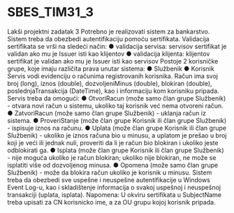 # SBES_TIM31_3
Lakši projektni zadatak 3 Potrebno je realizovati sistem za bankarstvo. Sistem treba da obezbedi autentifikaciju pomoću sertifikata. Validacija sertifikata se vrši na sledeći način: ● validacija servisa: servisov sertifikat je validan ako mu je Issuer isti kao klijentov ● validacija klijenta: klijentov sertifikat je validan ako mu je Issuer isti kao servisov Postoje 2 korisničke grupe, koje imaju različita prava unutar sistema: ● Službenik ● Korisnik Servis vodi evidenciju o računima registrovanih korisnika. Račun ima svoj broj (long), iznos (double), dozvoljeniMinus (double), blokiran (double), poslednjaTransakcija (DateTime), kao i informaciju kom korisniku pripada. Servis treba da omogući: ● OtvoriRacun (može samo član grupe Službenik) - otvara novi račun u sistemu, ukoliko taj korisnik već nema otvoreni račun. ● ZatvoriRacun (može samo član grupe Službenik) - uklanja račun iz sistema. ● ProveriStanje (može član grupe Korisnik ili član grupe Službenik) - ispisuje iznos na računu. ● Uplata (može član grupe Korisnik ili član grupe Službenik) - ukoliko je iznos računa bio u minusu, a uplatom je prešao u broj koji je veći ili jednak nuli, proveriti da li je račun bio blokiran i ukoliko jeste odblokirati ga. ● Isplata (može član grupe Korisnik ili član grupe Službenik) - nije moguća ukoliko je račun blokiran; ukoliko nije blokiran, ne može se isplatiti više od dozvoljenog minusa. ● Opomena (može samo član grupe Službenik) - može da blokira račun ukoliko je korisnik u minusu. Sistem treba da obezbedi sve uspešne i neuspešne autentifikacije u Windows Event Log-u, kao i skladištenje informacija o svakoj uspešnoj i neuspešnoj transakciji (uplata, isplata). Napomena: U okviru sertifikata u SubjectName treba upisati za CN korisnicko ime, a za OU grupu kojoj korisnik pripada.
